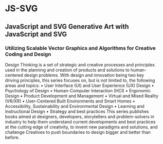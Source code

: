 # JS-SVG
## JavaScript and SVG Generative Art with JavaScript and SVG
### Utilizing Scalable Vector Graphics and Algorithms for Creative Coding and Design

Design Thinking is a set of strategic and creative processes and principles
used in the planning and creation of products and solutions to human-
centered design problems.
With design and innovation being two key driving principles, this
series focuses on, but is not limited to, the following areas and topics:
•
User Interface (UI) and User Experience (UX) Design
•
Psychology of Design
•
Human-Computer Interaction (HCI)
•
Ergonomic Design
•
Product Development and Management
•
Virtual and Mixed Reality (VR/XR)
•
User-Centered Built Environments and Smart Homes
•
Accessibility, Sustainability and Environmental Design
•
Learning and Instructional Design
•
Strategy and best practices
This series publishes books aimed at designers, developers, storytellers
and problem-solvers in industry to help them understand current
developments and best practices at the cutting edge of creativity, to invent
new paradigms and solutions, and challenge Creatives to push boundaries
to design bigger and better than before.
